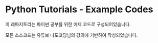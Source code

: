 # Python Tutorials - Example Codes
이 레파지토리는 파이썬 공부를 위한 예제 코드로 구성되어있습니다.

모든 소스코드는 유튜브 나도코딩님의 강의에 기반하여 작성되었습니다.
